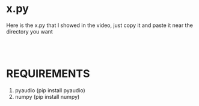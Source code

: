 # x.py
Here is the x.py that I showed in the video, just copy it and paste it near the directory you want

<br><br>
# REQUIREMENTS
1. pyaudio (pip install pyaudio)
2. numpy (pip install numpy)

